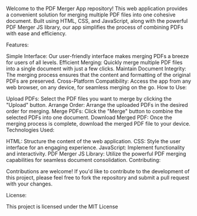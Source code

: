 Welcome to the PDF Merger App repository! This web application provides a convenient solution for merging multiple PDF files into one cohesive document. Built using HTML, CSS, and JavaScript, along with the powerful PDF Merger JS library, our app simplifies the process of combining PDFs with ease and efficiency.

Features:

Simple Interface: Our user-friendly interface makes merging PDFs a breeze for users of all levels.
Efficient Merging: Quickly merge multiple PDF files into a single document with just a few clicks.
Maintain Document Integrity: The merging process ensures that the content and formatting of the original PDFs are preserved.
Cross-Platform Compatibility: Access the app from any web browser, on any device, for seamless merging on the go.
How to Use:

Upload PDFs: Select the PDF files you want to merge by clicking the "Upload" button.
Arrange Order: Arrange the uploaded PDFs in the desired order for merging.
Merge PDFs: Click the "Merge" button to combine the selected PDFs into one document.
Download Merged PDF: Once the merging process is complete, download the merged PDF file to your device.
Technologies Used:

HTML: Structure the content of the web application.
CSS: Style the user interface for an engaging experience.
JavaScript: Implement functionality and interactivity.
PDF Merger JS Library: Utilize the powerful PDF merging capabilities for seamless document consolidation.
Contributing:

Contributions are welcome! If you'd like to contribute to the development of this project, please feel free to fork the repository and submit a pull request with your changes.

License:

This project is licensed under the MIT License

